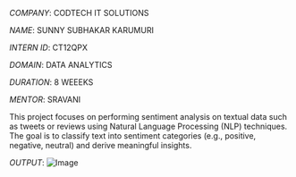 *COMPANY*: CODTECH IT SOLUTIONS

*NAME*: SUNNY SUBHAKAR KARUMURI

*INTERN ID*: CT12QPX

*DOMAIN*: DATA ANALYTICS 

*DURATION*: 8 WEEEKS 

*MENTOR*: SRAVANI 

This project focuses on performing sentiment analysis on textual data such as tweets or reviews using Natural Language Processing (NLP) techniques. The goal is to classify text into sentiment categories (e.g., positive, negative, neutral) and derive meaningful insights.

*OUTPUT*: ![Image](https://github.com/user-attachments/assets/4744690c-61ba-4ff0-adb8-730b0b6780b1)

